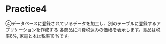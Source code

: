 # Practice4
④データベースに登録されているデータを加工し、別のテーブルに登録するアプリケーションを作成する
各商品に消費税込みの価格を表示します。食品は税率8%, 家電と本は税率10%です。
